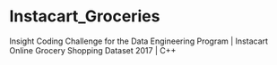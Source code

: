 # Instacart_Groceries
Insight Coding Challenge for the Data Engineering Program | Instacart Online Grocery Shopping Dataset 2017 | C++
